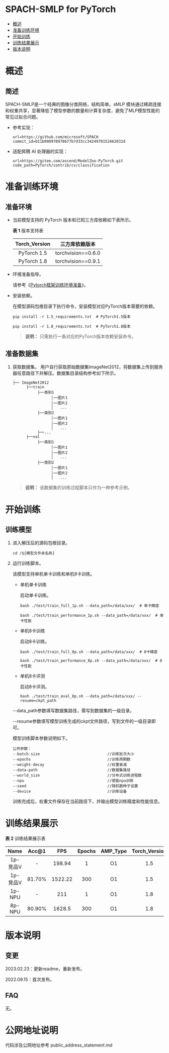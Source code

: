 # SPACH-SMLP for PyTorch

-   [概述](概述.md)
-   [准备训练环境](准备训练环境.md)
-   [开始训练](开始训练.md)
-   [训练结果展示](训练结果展示.md)
-   [版本说明](版本说明.md)



# 概述

## 简述

SPACH-SMLP是一个经典的图像分类网络，结构简单。sMLP 模块通过稀疏连接和权重共享，显著降低了模型参数的数量和计算复杂度，避免了MLP模型性能的常见过拟合问题。

- 参考实现：

  ```
  url=https://github.com/microsoft/SPACH
  commit_id=b11b098970978677b7d33cc3424970152462032d
  ```

- 适配昇腾 AI 处理器的实现：

  ```
  url=https://gitee.com/ascend/ModelZoo-PyTorch.git
  code_path=PyTorch/contrib/cv/classification
  ```


# 准备训练环境

## 准备环境

- 当前模型支持的 PyTorch 版本和已知三方库依赖如下表所示。

  **表 1**  版本支持表

  | Torch_Version      | 三方库依赖版本                                 |
  | :--------: | :----------------------------------------------------------: |
  | PyTorch 1.5 | torchvision==0.6.0 |
  | PyTorch 1.8 | torchvision==0.9.1 |
  
- 环境准备指导。

  请参考《[Pytorch框架训练环境准备](https://www.hiascend.com/document/detail/zh/ModelZoo/pytorchframework/ptes)》。
  
- 安装依赖。

  在模型源码包根目录下执行命令，安装模型对应PyTorch版本需要的依赖。
  ```
  pip install -r 1.5_requirements.txt  # PyTorch1.5版本
  
  pip install -r 1.8_requirements.txt  # PyTorch1.8版本
  ```
  > **说明：** 
  >只需执行一条对应的PyTorch版本依赖安装命令。


## 准备数据集

1. 获取数据集。
    用户自行获取原始数据集ImageNet2012，将数据集上传到服务器任意路径下并解压。数据集目录结构参考如下所示。
    
   ```
   ├── ImageNet2012
         ├──train
              ├──类别1
                    │──图片1
                    │──图片2
                    │   ...       
              ├──类别2
                    │──图片1
                    │──图片2
                    │   ...   
              ├──...                     
         ├──val  
              ├──类别1
                    │──图片1
                    │──图片2
                    │   ...       
              ├──类别2
                    │──图片1
                    │──图片2
                    │   ...              
   ```

   > **说明：** 
   >该数据集的训练过程脚本只作为一种参考示例。

# 开始训练

## 训练模型

1. 进入解压后的源码包根目录。

   ```
   cd /${模型文件夹名称} 
   ```

2. 运行训练脚本。

   该模型支持单机单卡训练和单机8卡训练。

   - 单机单卡训练

     启动单卡训练。

     ```
     bash ./test/train_full_1p.sh --data_path=/data/xxx/  # 单卡精度
     
     bash ./test/train_performance_1p.sh --data_path=/data/xxx/  # 单卡性能
     ```

   - 单机8卡训练

     启动8卡训练。

     ```
     bash ./test/train_full_8p.sh --data_path=/data/xxx/  # 8卡精度
     
     bash ./test/train_performance_8p.sh --data_path=/data/xxx/  # 8卡性能
     ```

   - 单机8卡评测

     启动8卡评测。

     ```
     bash ./test/train_eval_8p.sh --data_path=/data/xxx/ --resume=ckpt_path
     ```

   --data_path参数填写数据集路径，需写到数据集的一级目录。
   
   --resume参数填写模型训练生成的ckpt文件路径，写到文件的一级目录即可。

   模型训练脚本参数说明如下。

   ```
   公共参数：
   --batch-size                              //训练批次大小
   --epochs                                  //训练周期数
   --weight-decay                            //权重衰减
   --data-path                               //数据集路径
   --world_size                              //分布式训练进程数
   --npu                                     //使能npu训练
   --seed                                    //随机数种子设置
   --device                                  //训练设备
   ```
   
   训练完成后，权重文件保存在当前路径下，并输出模型训练精度和性能信息。
   

# 训练结果展示

**表 2**  训练结果展示表

|   Name   | Acc@1  |   FPS   | Epochs | AMP_Type | Torch_Version |
| :------: | :----: | :-----: | :----: | :------: | :-----------: |
| 1p-竞品V |   -    | 198.94  |   1    |    O1    |      1.5      |
| 1p-竞品V | 81.70% | 1522.22 |  300   |    O1    |      1.5      |
|  1p-NPU  |   -    |   211   |   1    |    O1    |      1.8      |
|  8p-NPU  | 80.90% | 1628.5  |  300   |    O1    |      1.8      |

# 版本说明

## 变更

2023.02.23：更新readme，重新发布。

2022.09.15：首次发布。

## FAQ

无。


# 公网地址说明

代码涉及公网地址参考 public_address_statement.md